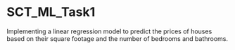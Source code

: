 # SCT_ML_Task1
Implementing a linear regression model to predict the prices of houses based on their square footage and the number of bedrooms and bathrooms.
